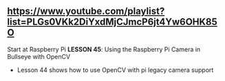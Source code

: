 ## https://www.youtube.com/playlist?list=PLGs0VKk2DiYxdMjCJmcP6jt4Yw6OHK85O


Start at Raspberry Pi **LESSON 45**: Using the Raspberry Pi Camera in Bullseye with OpenCV

  - Lesson 44 shows how to use OpenCV with pi legacy camera support
